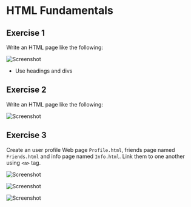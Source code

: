 # HTML Fundamentals

## Exercise 1
Write an HTML page like the following:

![Screenshot](https://raw.github.com/jasssonpet/TelerikAcademy/master/WebDesign/1.HTMLBasics/2.HTMLFundamentals/1.RunnersHome/index.png)

* Use headings and divs

## Exercise 2
Write an HTML page like the following:

![Screenshot](https://raw.github.com/jasssonpet/TelerikAcademy/master/WebDesign/1.HTMLBasics/2.HTMLFundamentals/2.Sublists/index.png)

## Exercise 3
Create an user profile Web page `Profile.html`, friends page named `Friends.html` and info page named `Info.html`. Link them to one another using `<a>` tag.

![Screenshot](https://raw.github.com/jasssonpet/TelerikAcademy/master/WebDesign/1.HTMLBasics/2.HTMLFundamentals/3.UserProfile/profile.png)

![Screenshot](https://raw.github.com/jasssonpet/TelerikAcademy/master/WebDesign/1.HTMLBasics/2.HTMLFundamentals/3.UserProfile/info.png)

![Screenshot](https://raw.github.com/jasssonpet/TelerikAcademy/master/WebDesign/1.HTMLBasics/2.HTMLFundamentals/3.UserProfile/friends.png)

